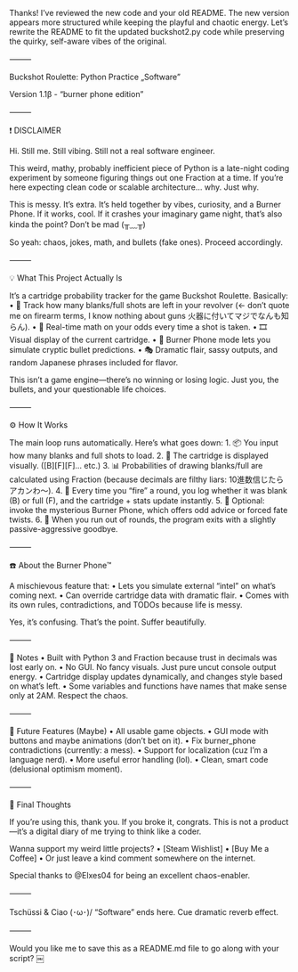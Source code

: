 Thanks! I’ve reviewed the new code and your old README. The new version appears more structured while keeping the playful and chaotic energy. Let’s rewrite the README to fit the updated buckshot2.py code while preserving the quirky, self-aware vibes of the original.

⸻

Buckshot Roulette: Python Practice „Software”

Version 1.1β - “burner phone edition”

⸻

❗ DISCLAIMER

Hi. Still me. Still vibing. Still not a real software engineer.

This weird, mathy, probably inefficient piece of Python is a late-night coding experiment by someone figuring things out one Fraction at a time. If you’re here expecting clean code or scalable architecture… why. Just why.

This is messy. It’s extra. It’s held together by vibes, curiosity, and a Burner Phone. If it works, cool. If it crashes your imaginary game night, that’s also kinda the point? Don’t be mad (╥﹏╥)

So yeah: chaos, jokes, math, and bullets (fake ones). Proceed accordingly.

⸻

💡 What This Project Actually Is

It’s a cartridge probability tracker for the game Buckshot Roulette.
Basically:
	•	🎯 Track how many blanks/full shots are left in your revolver (← don’t quote me on firearm terms, I know nothing about guns 火器に付いてマジでなんも知らん).
	•	🧮 Real-time math on your odds every time a shot is taken.
	•	🎞️ Visual display of the current cartridge.
	•	🔮 Burner Phone mode lets you simulate cryptic bullet predictions.
	•	🎭 Dramatic flair, sassy outputs, and random Japanese phrases included for flavor.

This isn’t a game engine—there’s no winning or losing logic. Just you, the bullets, and your questionable life choices.

⸻

⚙️ How It Works

The main loop runs automatically. Here’s what goes down:
	1.	📦 You input how many blanks and full shots to load.
	2.	🎨 The cartridge is displayed visually. ([B][F][F]… etc.)
	3.	📊 Probabilities of drawing blanks/full are calculated using Fraction (because decimals are filthy liars: 10進数信じたらアカンわ〜).
	4.	🔫 Every time you “fire” a round, you log whether it was blank (B) or full (F), and the cartridge + stats update instantly.
	5.	📱 Optional: invoke the mysterious Burner Phone, which offers odd advice or forced fate twists.
	6.	🚪 When you run out of rounds, the program exits with a slightly passive-aggressive goodbye.

⸻

☎️ About the Burner Phone™

A mischievous feature that:
	•	Lets you simulate external “intel” on what’s coming next.
	•	Can override cartridge data with dramatic flair.
	•	Comes with its own rules, contradictions, and TODOs because life is messy.

Yes, it’s confusing. That’s the point. Suffer beautifully.

⸻

📓 Notes
	•	Built with Python 3 and Fraction because trust in decimals was lost early on.
	•	No GUI. No fancy visuals. Just pure uncut console output energy.
	•	Cartridge display updates dynamically, and changes style based on what’s left.
	•	Some variables and functions have names that make sense only at 2AM. Respect the chaos.

⸻

🧪 Future Features (Maybe)
	•	All usable game objects.
	•	GUI mode with buttons and maybe animations (don’t bet on it).
	•	Fix burner_phone contradictions (currently: a mess).
	•	Support for localization (cuz I’m a language nerd).
	•	More useful error handling (lol).
	•	Clean, smart code (delusional optimism moment).

⸻

🎤 Final Thoughts

If you’re using this, thank you. If you broke it, congrats.
This is not a product—it’s a digital diary of me trying to think like a coder.

Wanna support my weird little projects?
	•	[Steam Wishlist]
	•	[Buy Me a Coffee]
	•	Or just leave a kind comment somewhere on the internet.

Special thanks to @Elxes04 for being an excellent chaos-enabler.

⸻

Tschüssi & Ciao (･ω･)/
“Software” ends here.
Cue dramatic reverb effect.

⸻

Would you like me to save this as a README.md file to go along with your script? ￼
